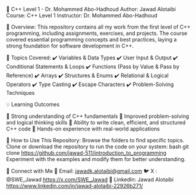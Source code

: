 🚀 C++ Level 1 - Dr. Mohammed Abo-Hadhoud
Author: Jawad Alotaibi
Course: C++ Level 1
Instructor: Dr. Mohammed Abo-Hadhoud

📌 Overview:
This repository contains all my work from the first level of C++ programming, including assignments, exercises, and projects.
The course covered essential programming concepts and best practices, laying a strong foundation for software development in C++.

📝 Topics Covered: 
✔️ Variables & Data Types
✔️ User Input & Output
✔️ Conditional Statements & Loops
✔️ Functions (Pass by Value & Pass by Reference)
✔️ Arrays
✔️ Structures & Enums
✔️ Relational & Logical Operators
✔️ Type Casting
✔️ Escape Characters
✔️ Problem-Solving Techniques


💡 Learning Outcomes

🔹 Strong understanding of C++ fundamentals
🔹 Improved problem-solving and logical thinking skills
🔹 Ability to write clean, efficient, and structured C++ code
🔹 Hands-on experience with real-world applications

📜 How to Use This Repository:
Browse the folders to find specific topics.
Clone or download the repository to run the code on your system:
bash
git clone https://github.com/jawad-511/introduction_to_programming
Experiment with the examples and modify them for better understanding.


🔗 Connect with Me
📧 Email: jawadk.alotaibi@gmail.com
🐦 X : @SWE_Jawad https://x.com/SWE_Jawad
📂 LinkedIn: Jawad Alotaibi https://www.linkedin.com/in/jawad-alotaibi-22926b271/
